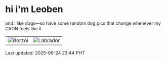 # hi i'm Leoben

and i like dogs—so have some random dog pics that change whenever my CRON feels like it

|  |  |
|--------|----------|
| ![Borzoi](https://random-dog-vercel.vercel.app/api/random-borzoi?v=1758728674) | ![Labrador](https://random-dog-vercel.vercel.app/api/random-labrador?v=1758728674) |

Last updated: 2025-09-24 23:44 PHT
